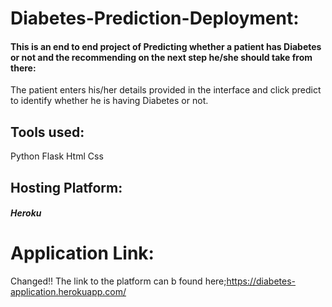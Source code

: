 # Diabetes-Prediction-Deployment:

#### This is an end to end project of Predicting whether a patient has Diabetes or not and the recommending on the next step he/she should take from there:
 The patient enters his/her details provided in the interface and click predict to identify whether he is having Diabetes or not.
## Tools used:
Python
Flask
Html
Css

## Hosting Platform:
##### Heroku

# Application Link:
Changed!!
The link to the platform can b found here;https://diabetes-application.herokuapp.com/
